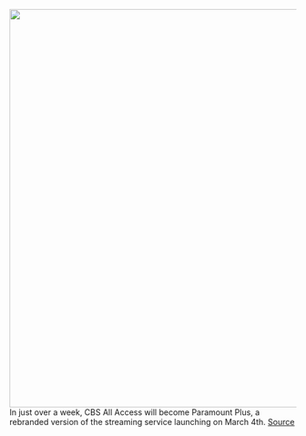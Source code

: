 <img src='https://cdn.vox-cdn.com/thumbor/InKdmcne2oMcXzmFl8mSq4kbYxM=/528x0:1920x1080/1200x800/filters:focal(1140x260:1446x566)/cdn.vox-cdn.com/uploads/chorus_image/image/68870759/paramount_plus.0.jpg' width='700px' /><br/>
In just over a week, CBS All Access will become Paramount Plus, a rebranded version of the streaming service launching on March 4th.
<a href='https://www.theverge.com/2021/2/24/22299615/paramount-plus-launch-date-price-cbs-all-access-shows-movies'> Source <a/>